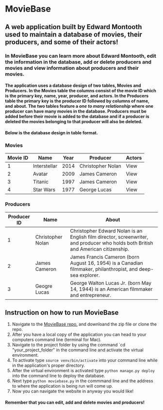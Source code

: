 # MovieBase
## A web application built by Edward Montooth used to maintain a database of movies, their producers, and some of their actors!
### In MovieBase you can learn more about Edward Montooth, edit the information in the database, add or delete producers and movies and view information about producers and their movies. 
#### The application uses a database design of two tables, Movies and Producers. In the Movies table the columns consist of the movie ID which is the primary key, name, year, producer, and actors. In the Producers table the primary key is the producer ID followed by columns of name, and about. The two tables feature a *one to many relationship* where one producer can have many movies in the database. Producers must be added before their movie is added to the database and if a producer is deleted the movies belonging to that producer will also be deleted. 
#### Below is the database design in table format. 

### **Movies**
Movie ID | Name | Year | Producer | Actors
------------ | ------------- | ------------- | ------------- | -------------
1 | Interstellar | 2014 | Christopher Nolan | View 
2 | Avatar | 2009 | James Cameron | View 
3 | Titanic | 1997 | James Cameron | View 
4 | Star Wars | 1977 | George Lucas | View 


### **Producers**
Producer ID | Name | About  
------------ | ------------- | ------------- 
1 | Christopher Nolan | Christopher Edward Nolan is an English film director, screenwriter, and producer who holds both British and American citizenship. 
2 | James Cameron | James Francis Cameron (born August 16, 1954) is a Canadian filmmaker, philanthropist, and deep-sea explorer.
3 | Geogre Lucas | George Walton Lucas Jr. (born May 14, 1944) is an American filmmaker and entrepreneur.


## Instruction on how to run MovieBase

1.  Navigate to the [MovieBase repo.](https://github.com/emontooth/moviebase.git) and downloand the zip file or clone the repo. 
1. After you have a local copy of the application you can head to your computers command line (terminal for Mac).
1. Navigate to the project folder by using the command `cd "your_project_folder" in the command line and activate the virtual environment.
1. To activate type 
`source venv/bin/activate`
into your command line while in the application's proper directory.
1. After the virtual environment is activated type `python manage.py deploy` into the command line to deploy the database.
1. Next type `python moviebase.py` in the commmand line and the address to where the application is being run will come up.
1. Now you can navigate the website in anyway you would like!
#### Remember that you can edit, add and delete movies and producers!

